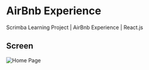 # AirBnb Experience 
Scrimba Learning Project | AirBnb Experience | React.js

## Screen

![Home Page](../airbnb/public/images/homepage.png)
